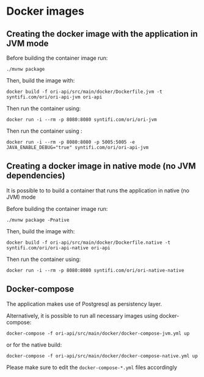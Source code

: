 # Docker images

## Creating the docker image with the application in JVM mode

Before building the container image run:
```shell script
./mvnw package
```

Then, build the image with:
```shell script
docker build -f ori-api/src/main/docker/Dockerfile.jvm -t syntifi.com/ori/ori-api-jvm ori-api
```

Then run the container using:
```shell script
docker run -i --rm -p 8080:8080 syntifi.com/ori/ori-jvm
```

Then run the container using :
```shell script
docker run -i --rm -p 8080:8080 -p 5005:5005 -e JAVA_ENABLE_DEBUG="true" syntifi.com/ori/ori-api-jvm
```
## Creating a docker image in native mode (no JVM dependencies)

It is possible to to build a container that runs the application in native (no JVM) mode

Before building the container image run:

```shell script
./mvnw package -Pnative
```

Then, build the image with:

```shell script
docker build -f ori-api/src/main/docker/Dockerfile.native -t syntifi.com/ori/ori-api-native ori-api
```

Then run the container using:

```shell script
docker run -i --rm -p 8080:8080 syntifi.com/ori/ori-native-native
```


## Docker-compose

The application makes use of Postgresql as persistency layer. 

Alternatively, it is possible to run all necessary images using docker-compose:

```shell script
docker-compose -f ori-api/src/main/docker/docker-compose-jvm.yml up
```

or for the native build:

```shell script
docker-compose -f ori-api/src/main/docker/docker-compose-native.yml up
```

Please make sure to edit the ```docker-compose-*.yml``` files accordingly
